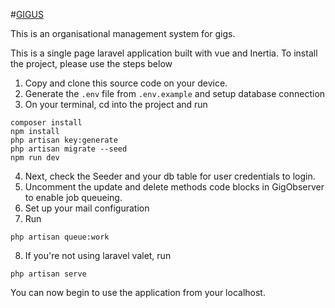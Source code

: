 #<a href="#" target="_blank">GIGUS</a>

This is an organisational management system for gigs.

This is a single page laravel application built with vue and Inertia. To install the project, please use the steps below

1. Copy and clone this source code on your device.
2. Generate the `.env` file from `.env.example` and setup database connection
3. On your terminal, cd into the project and run 
```
composer install
npm install
php artisan key:generate
php artisan migrate --seed
npm run dev
```
4. Next, check the Seeder and your db table for user credentials to login.
5. Uncomment the update and delete methods code blocks in GigObserver to enable job queueing.
6. Set up your mail configuration
7. Run
```
php artisan queue:work
```

8. If you're not using laravel valet, run
```
php artisan serve
```

You can now begin to use the application from your localhost.
